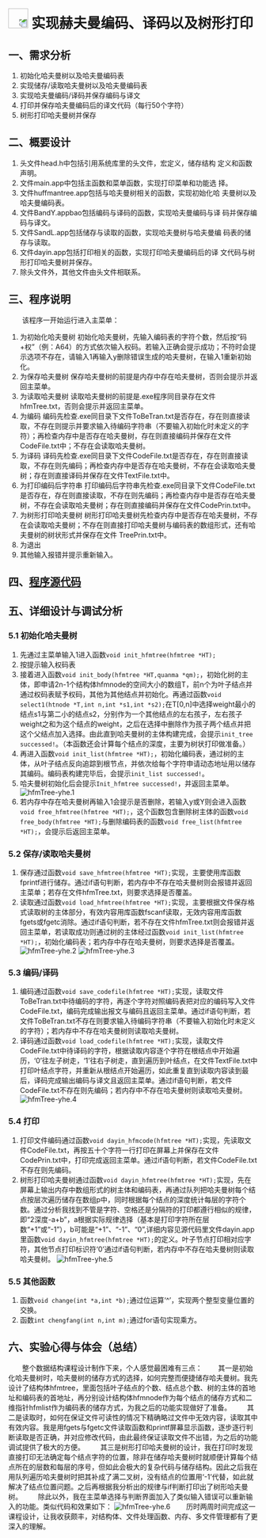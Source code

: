 # [<img style="width:40px;transform:rotate(180deg);" src="../../../assets/image/back.jpg"/>](../index.md) 实现赫夫曼编码、译码以及树形打印

## 一、需求分析

1. 初始化哈夫曼树以及哈夫曼编码表
2. 实现储存/读取哈夫曼树以及哈夫曼编码表
3. 实现哈夫曼编码/译码并保存编码与译文
4. 打印并保存哈夫曼编码后的译文代码（每行50个字符）
5. 树形打印哈夫曼树并保存

## 二、概要设计

1. 头文件head.h中包括引用系统库里的头文件，宏定义，储存结构
定义和函数声明。
2. 文件main.app中包括主函数和菜单函数，实现打印菜单和功能选
择。
3. 文件huffmantree.app包括与哈夫曼树相关的函数，实现初始化哈
夫曼树以及哈夫曼编码表。
4. 文件BandY.appbao包括编码与译码的函数，实现哈夫曼编码与译
码并保存编码与译文。
5. 文件SandL.app包括储存与读取的函数，实现哈夫曼树与哈夫曼编
码表的储存与读取。
6. 文件dayin.app包括打印相关的函数，实现打印哈夫曼编码后的译
文代码与树形打印哈夫曼树并保存。
7. 除头文件外，其他文件由头文件相联系。

## 三、程序说明

&emsp;&emsp;该程序一开始运行进入主菜单：

1. 为初始化哈夫曼树
初始化哈夫曼树，先输入编码表的字符个数，然后按“码+权”（例：A64）的方式依次输入权码。若输入正确会提示成功；不符时会提示选项不存在，请输入1再输入y删除错误生成的哈夫曼树，在输入1重新初始化。
2. 为保存哈夫曼树
保存哈夫曼树的前提是内存中存在哈夫曼树，否则会提示并返回主菜单。
3. 为读取哈夫曼树
读取哈夫曼树的前提是.exe程序同目录存在文件hfmTree.txt，否则会提示并返回主菜单。
4. 为编码
编码先检查.exe同目录下文件ToBeTran.txt是否存在，存在则直接读取，不存在则提示并要求输入待编码字符串（不要输入初始化时未定义的字符）；再检查内存中是否存在哈夫曼树，存在则直接编码并保存在文件CodeFile.txt中；不存在会读取哈夫曼树。
5. 为译码
译码先检查.exe同目录下文件CodeFile.txt是否存在，存在则直接读取，不存在则先编码；再检查内存中是否存在哈夫曼树，不存在会读取哈夫曼树；存在则直接译码并保存在文件TextFile.txt中。
6. 为打印编码后字符串
打印编码后字符串先检查.exe同目录下文件CodeFile.txt是否存在，存在则直接读取，不存在则先编码；再检查内存中是否存在哈夫曼树，不存在会读取哈夫曼树；存在则直接编码并保存在文件CodePrin.txt中。
7. 为树形打印哈夫曼树
树形打印哈夫曼树先检查内存中是否存在哈夫曼树，不存在会读取哈夫曼树；不存在则直接打印哈夫曼树与编码表的数组形式，还有哈夫曼树的树状形式并保存在文件 TreePrin.txt中。
8. 为退出
9. 其他输入报错并提示重新输入。

## 四、[程序源代码](../../code/index.md)

## 五、详细设计与调试分析

### 5.1 初始化哈夫曼树

1. 先通过主菜单输入1进入函数`void init_hfmtree(hfmtree *HT);`
2. 按提示输入权码表
3. 接着进入函数`void init_body(hfmtree *HT,quanma *qm);`，初始化树的主体，即申请2n-1个结构体hfmnode的空间大小的数组T，前n个为叶子结点并通过权码表赋予权码，其他为其他结点并初始化。再通过函数`void select1(htnode *T,int n,int *s1,int *s2);`在T[0,n]中选择weight最小的结点s1与第二小的结点s2，分别作为一个其他结点的左右孩子，左右孩子weight之和为这个结点的weight，之后在选择中删除作为孩子两个结点并把这个父结点加入选择。由此直到哈夫曼树的主体构建完成，会提示`init_tree successed!`。（本函数还会计算每个结点的深度，主要为树状打印做准备。）
4. 再进入函数`void init_list(hfmtree *HT);`，初始化编码表，通过树的主体，从叶子结点反向追踪到根节点，并依次给每个字符申请动态地址用以储存其编码。编码表构建完毕后，会提示`init_list successed!`。
5. 哈夫曼树初始化后会提示`Init_hfmtree successed!`，并返回主菜单。
![hfmTree-yhe.1](../image/project/hfmTree-yhe.1.png)
6. 若内存中存在哈夫曼树再输入1会提示是否删除，若输入y或Y则会进入函数`void free_hfmtree(hfmtree *HT);`，这个函数包含删除树主体的函数`void free_body(hfmtree *HT);`与删除编码表的函数`void free_list(hfmtree *HT);`，会提示后返回主菜单。

### 5.2 保存/读取哈夫曼树

1. 保存通过函数`void save_hfmtree(hfmtree *HT);`实现，主要使用库函数fprintf进行储存。通过if语句判断，若内存中不存在哈夫曼树则会报错并返回主菜单；若存在文件hfmTree.txt，则要求选择是否覆盖。
2. 读取通过函数`void load_hfmtree(hfmtree *HT);`实现，主要根据文件保存格式读取树的主体部分，有效内容用库函数fscanf读取，无效内容用库函数fgets或fgetc消除。通过if语句判断，若不存在文件hfmTree.txt则会报错并返回主菜单，若读取成功则通过树的主体经过函数`void init_list(hfmtree *HT);`，初始化编码表；若内存中存在哈夫曼树，则要求选择是否覆盖。
![hfmTree-yhe.2](../image/project/hfmTree-yhe.2.png)
![hfmTree-yhe.3](../image/project/hfmTree-yhe.3.png)

### 5.3 编码/译码

1. 编码通过函数`void save_codefile(hfmtree *HT);`实现，读取文件ToBeTran.txt中待编码的字符，再逐个字符对照编码表把对应的编码写入文件CodeFile.txt，编码完成输出报文与编码且返回主菜单。通过if语句判断，若文件ToBeTran.txt不存在则要求输入待编码字符串（不要输入初始化时未定义的字符）；若内存中不存在哈夫曼树则读取哈夫曼树。
2. 译码通过函数`void load_codefile(hfmtree *HT);`实现，读取文件CodeFile.txt中待译码的字符，根据读取内容逐个字符在根结点中开始遍历，‘0’往左子树走，‘1’往右子树走，直到遍历到叶结点，在文件TextFile.txt中打印叶结点字符，并重新从根结点开始遍历，如此重复直到读取内容读到最后，译码完成输出编码与译文且返回主菜单。通过if语句判断，若文件CodeFile.txt不存在则先编码；若内存中不存在哈夫曼树则读取哈夫曼树。
![hfmTree-yhe.4](../image/project/hfmTree-yhe.4.png)

### 5.4 打印

1. 打印文件编码通过函数`void dayin_hfmcode(hfmtree *HT);`实现，先读取文件CodeFile.txt，再按五十个字符一行打印在屏幕上并保存在文件CodePrin.txt中，打印完成返回主菜单。通过if语句判断，若文件CodeFile.txt不存在则先编码。
2. 树形打印哈夫曼树通过函数`void dayin_hfmtree(hfmtree *HT);`实现，先在屏幕上输出内存中数组形式的树主体和编码表，再通过队列把哈夫曼树每个结点按层次遍历储存在数组p中，同时根据每个结点的深度统计每层的字符个数。通过分析我找到不管是字符、空格还是分隔符的打印都遵行相似的规律，即“2深度-a+b”，a根据实际规律选择（基本是打印字符所在层数“+1”或“-1”），b可能是“+1”、“-1”、“0”,详细内容见源代码里文件dayin.app里函数`void dayin_hfmtree(hfmtree *HT);`的定义。叶子节点打印相对应字符，其他节点打印标识符‘0’通过if语句判断，若内存中不存在哈夫曼树则读取哈夫曼树。
![hfmTree-yhe.5](../image/project/hfmTree-yhe.5.png)

### 5.5 其他函数

1. 函数`void change(int *a,int *b);`通过位运算‘^’，实现两个整型变量位置的交换。
2. 函数`int chengfang(int n,int m);`通过for语句实现乘方。

## 六、实验心得与体会（总结）

&emsp;&emsp;整个数据结构课程设计制作下来，个人感觉最困难有三点：
&emsp;&emsp;其一是初始化哈夫曼树时，哈夫曼树的储存方式的选择，如何完整而便捷储存哈夫曼树。我先设计了结构体hfmtree，里面包括叶子结点的个数、结点总个数、树的主体的首地址和编码表的首地址，再分别设计结构体hfmnode作为每个结点的储存方式和二维指针hfmlist作为编码表的储存方式，为我之后的功能实现做好了准备。
&emsp;&emsp;其二是读取时，如何在保证文件可读性的情况下精确略过文件中无效内容，读取其中有效内容。我是用fgets与fgetc文件读取函数和printf屏幕显示函数，逐步逐行判断读取是否正确，并对应修改代码，由此最终保证读取文件不出错，为之后的功能调试提供了极大的方便。
&emsp;&emsp;其三是树形打印哈夫曼树的设计，我在打印时发现直接打印无法确定每个结点字符的位置，除非在储存哈夫曼树时就顺便计算每个结点所在的层数和每层的序号，但如此会极大的复杂代码与储存结构。因此之后我在用队列遍历哈夫曼树时把其补成了满二叉树，没有结点的位置用‘-1’代替，如此就解决了结点位置问题。之后再根据我分析出的规律与if判断打印出了树形哈夫曼树。
&emsp;&emsp;除此以外，我在主菜单选择与判断界面加入了类似输入错误可以重新输入的功能。类似代码和效果如下：
![hfmTree-yhe.6](../image/project/hfmTree-yhe.6.png)
&emsp;&emsp;历时两周时间完成这一课程设计，让我收获颇丰，对结构体、文件处理函数、内存、多文件管理都有了更深入的理解。
